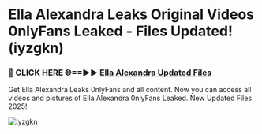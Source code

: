 # Ella Alexandra Leaks Original Videos 0nlyFans Leaked - Files Updated! (iyzgkn)

<h3>🔴 CLICK HERE 🌐==►► <a href="https://mediafile.pages.dev?q=Ella+Alexandra&ref=D4RT" rel="nofollow">Ella Alexandra Updated Files</a></h3>

Get Ella Alexandra Leaks 0nlyFans and all content. Now you can access all videos and pictures of Ella Alexandra 0nlyFans Leaked. New Updated Files 2025!

[![iyzgkn](https://github.com/user-attachments/assets/8c521d6e-e6e3-4a75-9320-d58ab9d79d5b)](https://mediafile.pages.dev?q=Ella+Alexandra&ref=D4RT)